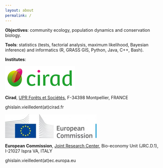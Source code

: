 ```yaml
---
layout: about
permalink: /
---
```


**Objectives**: community ecology, population dynamics and conservation biology.

**Tools**: statistics (tests, factorial analysis, maximum likelihood, Bayesian inference) and informatics (R, GRASS GIS, Python, Java, C++, Bash).

**Institutes**:

[![logo-Cirad](/images/logos/logo-Cirad.png "Cirad")](http://ur-forets-societes.cirad.fr/) 

**Cirad**, [UPR Forêts et Sociétés](http://ur-forets-societes.cirad.fr/), F-34398 Montpellier, FRANCE

ghislain.vieilledent(at)cirad.fr

[![logo-JRC](/images/logos/logo-JRC.jpg "JRC")](https://ec.europa.eu/jrc) 

**European Commission**, [Joint Research Center](https://ec.europa.eu/jrc), Bio-economy Unit (JRC.D.1), I-21027 Ispra VA, ITALY

ghislain.vieilledent(at)ec.europa.eu
